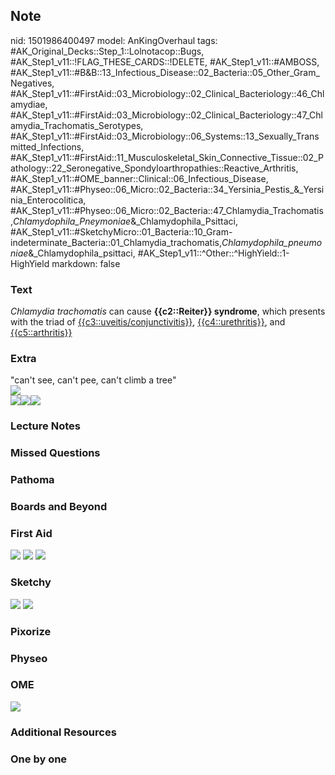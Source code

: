 ## Note
nid: 1501986400497
model: AnKingOverhaul
tags: #AK_Original_Decks::Step_1::Lolnotacop::Bugs, #AK_Step1_v11::!FLAG_THESE_CARDS::!DELETE, #AK_Step1_v11::#AMBOSS, #AK_Step1_v11::#B&B::13_Infectious_Disease::02_Bacteria::05_Other_Gram_Negatives, #AK_Step1_v11::#FirstAid::03_Microbiology::02_Clinical_Bacteriology::46_Chlamydiae, #AK_Step1_v11::#FirstAid::03_Microbiology::02_Clinical_Bacteriology::47_Chlamydia_Trachomatis_Serotypes, #AK_Step1_v11::#FirstAid::03_Microbiology::06_Systems::13_Sexually_Transmitted_Infections, #AK_Step1_v11::#FirstAid::11_Musculoskeletal_Skin_Connective_Tissue::02_Pathology::22_Seronegative_Spondyloarthropathies::Reactive_Arthritis, #AK_Step1_v11::#OME_banner::Clinical::06_Infectious_Disease, #AK_Step1_v11::#Physeo::06_Micro::02_Bacteria::34_Yersinia_Pestis_&_Yersinia_Enterocolitica, #AK_Step1_v11::#Physeo::06_Micro::02_Bacteria::47_Chlamydia_Trachomatis,_Chlamydophila_Pneymoniae_&_Chlamydophila_Psittaci, #AK_Step1_v11::#SketchyMicro::01_Bacteria::10_Gram-indeterminate_Bacteria::01_Chlamydia_trachomatis,_Chlamydophila_pneumoniae_&_Chlamydophila_psittaci, #AK_Step1_v11::^Other::^HighYield::1-HighYield
markdown: false

### Text
<i>Chlamydia trachomatis</i> can cause <b>{{c2::Reiter}}
syndrome</b>, which presents with the triad of
<u>{{c3::uveitis/conjunctivitis}}</u>, <u>{{c4::urethritis}}</u>,
and <u>{{c5::arthritis}}</u>

### Extra
<div>
  "can't see, can't pee, can't climb a tree"
</div><img src="paste-8199092568140.jpg">
<div><img src="paste-8396661064020.jpg"><img src=
"paste-8546984919376.jpg"><img src="paste-8577049690452.jpg"></div>

### Lecture Notes


### Missed Questions


### Pathoma


### Boards and Beyond


### First Aid
<img src="tmpb42bb1e8.png"> <img src="tmp92anidjl.png"> <img src=
"tmp10jvmsi7.png">

### Sketchy
<img src="paste-188394445471747.jpg"> <img src=
"paste-71026b0e5524fd6bfe37367ce4df7f7af64e77bf.png">

### Pixorize


### Physeo


### OME
<div class="ome-widget">
  <a href=
  "https://onlinemeded.org/spa/infectious-disease?ref=anki"><img src="_OME_AnkiFlashcards_Topic_5.png"></a>
</div>

### Additional Resources


### One by one

